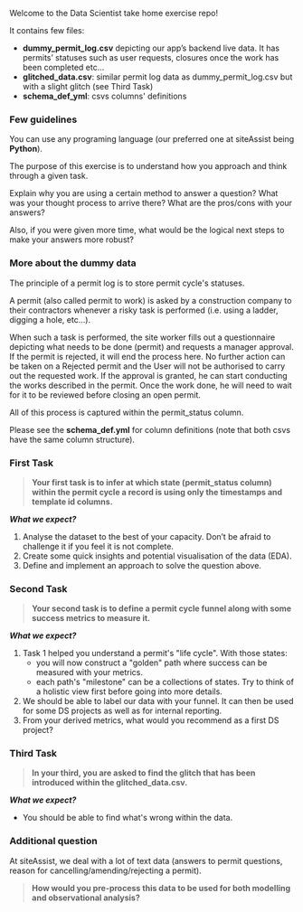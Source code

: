 Welcome to the Data Scientist take home exercise repo!

It contains few files:

- **dummy_permit_log.csv** depicting our app’s backend live data. It has permits’ statuses such as user requests, closures once the work has been completed etc…
- **glitched_data.csv**: similar permit log data as dummy_permit_log.csv but with a slight glitch (see Third Task)
- **schema_def_yml**: csvs columns' definitions

### Few guidelines

You can use any programing language (our preferred one at siteAssist being **Python**).

The purpose of this exercise is to understand how you approach and think through a given task. 

Explain why you are using a certain method to answer a question? What was your thought process to arrive there? What are the pros/cons with your answers?

Also, if you were given more time, what would be the logical next steps to make your answers more robust?

### More about the dummy data

The principle of a permit log is to store permit cycle's statuses. 

A permit (also called permit to work) is asked by a construction company to their contractors whenever a risky 
task is performed (i.e. using a ladder, digging a hole, etc...).

When such a task is performed, the site worker fills out a questionnaire depicting what needs to be done (permit) and 
requests a manager approval. 
If the permit is rejected, it will end the process here. No further action can be taken on a Rejected permit and the User will not be authorised to carry out the requested work.
If the approval is granted, he can start conducting the works described in the permit. Once the work done, he will need to wait for it to be reviewed before closing an open permit.


All of this process is captured within the permit_status column.

Please see the **schema_def.yml** for column definitions (note that both csvs have the same column structure).

### First Task
> **Your first task is to infer at which state (permit_status column) within the permit cycle a record is using only the timestamps and template id columns.**

***What we expect?***
1. Analyse the dataset to the best of your capacity. Don’t be afraid to challenge it if you feel it is not complete. 
2. Create some quick insights and potential visualisation of the data (EDA).
3. Define and implement an approach to solve the question above.

### Second Task
> **Your second task is to define a permit cycle funnel along with some success metrics to measure it.**

***What we expect?***
1. Task 1 helped you understand a permit's "life cycle". With those states:
   - you will now construct a "golden" path where success can be measured with your metrics.
   - each path's "milestone" can be a collections of states. Try to think of a holistic view first before going into more details.
2. We should be able to label our data with your funnel. It can then be used for some DS projects as well as for internal reporting.
3. From your derived metrics, what would you recommend as a first DS project?

### Third Task
> **In your third, you are asked to find the glitch that has been introduced within the glitched_data.csv.**

***What we expect?***
- You should be able to find what's wrong within the data.

### Additional question

At siteAssist, we deal with a lot of text data (answers to permit questions, reason for cancelling/amending/rejecting a permit).
> **How would you pre-process this data to be used for both modelling and observational analysis?**
